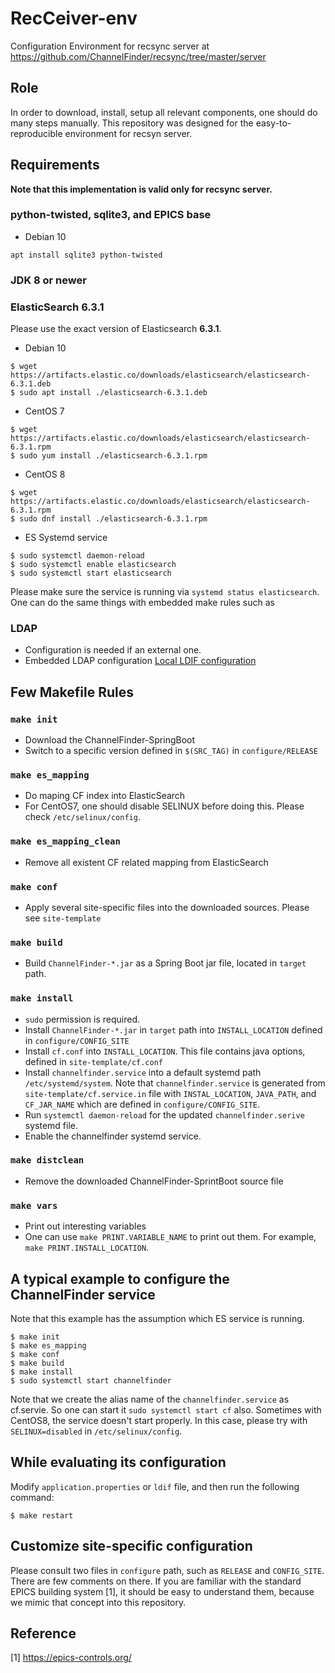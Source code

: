RecCeiver-env
===
Configuration Environment for recsync server at https://github.com/ChannelFinder/recsync/tree/master/server

## Role
In order to download, install, setup all relevant components, one should do many steps manually. This repository was designed for the easy-to-reproducible environment for recsyn server.

## Requirements

**Note that this implementation is valid only for recsync server.**


### python-twisted, sqlite3, and EPICS base

* Debian 10

```
apt install sqlite3 python-twisted 
```



### JDK 8 or newer

### ElasticSearch 6.3.1

Please use the exact version of Elasticsearch **6.3.1**.

* Debian 10
```
$ wget https://artifacts.elastic.co/downloads/elasticsearch/elasticsearch-6.3.1.deb
$ sudo apt install ./elasticsearch-6.3.1.deb
```

* CentOS 7
```
$ wget https://artifacts.elastic.co/downloads/elasticsearch/elasticsearch-6.3.1.rpm
$ sudo yum install ./elasticsearch-6.3.1.rpm
```

* CentOS 8
```
$ wget https://artifacts.elastic.co/downloads/elasticsearch/elasticsearch-6.3.1.rpm
$ sudo dnf install ./elasticsearch-6.3.1.rpm
```

* ES Systemd service

```
$ sudo systemctl daemon-reload
$ sudo systemctl enable elasticsearch
$ sudo systemctl start elasticsearch
```
Please make sure the service is running via `systemd status elasticsearch`. One can do the same things with embedded make rules such as 


###  LDAP 
* Configuration is needed if an external one.
* Embedded LDAP configuration [Local LDIF configuration](site-template/LDIF_CONFIG.md)


## Few Makefile Rules

### `make init`
* Download the ChannelFinder-SpringBoot
* Switch to a specific version defined in `$(SRC_TAG)` in `configure/RELEASE`

### `make es_mapping`

* Do maping CF index into ElasticSearch
* For CentOS7, one should disable SELINUX before doing this. Please check `/etc/selinux/config`.

### `make es_mapping_clean`
* Remove all existent CF related mapping from ElasticSearch

### `make conf`
* Apply several site-specific files into the downloaded sources. Please see `site-template`

### `make build`
* Build `ChannelFinder-*.jar` as a Spring Boot jar file, located in `target` path.

### `make install`
* `sudo` permission is required.
* Install `ChannelFinder-*.jar` in `target` path into `INSTALL_LOCATION` defined in `configure/CONFIG_SITE`
* Install `cf.conf` into `INSTALL_LOCATION`. This file contains java options, defined in `site-template/cf.conf`
* Install `channelfinder.service` into a default systemd path `/etc/systemd/system`. Note that `channelfinder.service` is generated from `site-template/cf.service.in` file with `INSTAL_LOCATION`, `JAVA_PATH`, and `CF_JAR_NAME` which are defined in `configure/CONFIG_SITE`.
* Run `systemctl daemon-reload` for the updated `channelfinder.serive` systemd file. 
* Enable the channelfinder systemd service.

### `make distclean`
* Remove the downloaded ChannelFinder-SprintBoot source file

### `make vars`
* Print out interesting variables
* One can use `make PRINT.VARIABLE_NAME` to print out them. For example,  `make PRINT.INSTALL_LOCATION`.

## A typical example to configure the ChannelFinder service

Note that this example has the assumption which ES service is running.


```
$ make init
$ make es_mapping
$ make conf
$ make build
$ make install
$ sudo systemctl start channelfinder
```

Note that we create the alias name of the `channelfinder.service` as cf.servie. So one can start it `sudo systemctl start cf` also. Sometimes with CentOS8, the service doesn't start properly. In this case, please try with `SELINUX=disabled` in `/etc/selinux/config`.

## While evaluating its configuration 

Modify `application.properties` or `ldif` file, and then run the following command:
```
$ make restart
```

## Customize site-specific configuration
Please consult two files in `configure` path, such as `RELEASE` and `CONFIG_SITE`. There are few comments on there. If you are familiar with the standard EPICS building system [1], it should be easy to understand them, because we mimic that concept into this repository. 


## Reference

[1] https://epics-controls.org/


